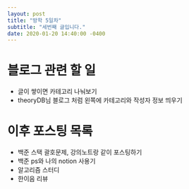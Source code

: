 ```yaml
---
layout: post
title: "방학 5일차"
subtitle: "세번째 글입니다."
date: 2020-01-20 14:40:00 -0400
---
```


# 블로그 관련 할 일
- 글이 쌓이면 카테고리 나눠보기
- theoryDB님 블로그 처럼 왼쪽에 카테고리와 작성자 정보 띄우기

# 이후 포스팅 목록
- 백준 스택 괄호문제, 강의노트랑 같이 포스팅하기
- 백준 ps와 나의 notion 사용기
- 알고리즘 스터디 
- 한이음 리뷰



